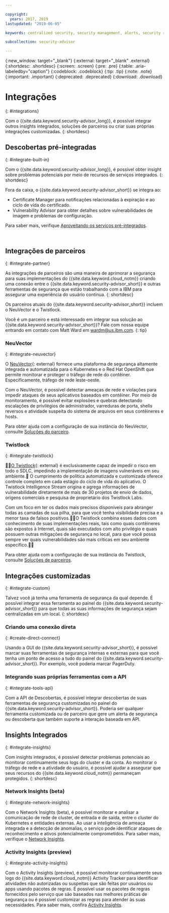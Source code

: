 ```yaml
---

copyright:
  years: 2017, 2019
lastupdated: "2019-06-05"

keywords: centralized security, security management, alerts, security risk, insights, threat detection

subcollection: security-advisor

---
```


{:new_window: target="_blank"}
{:external: target="_blank" .external}
{:shortdesc: .shortdesc}
{:screen: .screen}
{:pre: .pre}
{:table: .aria-labeledby="caption"}
{:codeblock: .codeblock}
{:tip: .tip}
{:note: .note}
{:important: .important}
{:deprecated: .deprecated}
{:download: .download}


# Integrações
{: #integrations}

Com o {{site.data.keyword.security-advisor_long}}, é possível integrar outros insights integrados, soluções de parceiros ou criar suas próprias integrações customizadas.
{: shortdesc}


## Descobertas pré-integradas
{: #integrate-built-in}

Com o {{site.data.keyword.security-advisor_long}}, é possível obter insight sobre problemas potenciais por meio de recursos de serviços integrados.
{: shortdesc}


Fora da caixa, o  {{site.data.keyword.security-advisor_short}}  se integra ao:

* Certificate Manager para notificações relacionadas à expiração e ao ciclo de vida do certificado.
* Vulnerability Advisor para obter detalhes sobre vulnerabilidades de imagem e problemas de configuração.

Para saber mais, verifique [Aproveitando os serviços pré-integrados](/docs/services/security-advisor?topic=security-advisor-setup-services).

</br>

## Integrações de parceiros
{: #integrate-partner}

As integrações de parceiros são uma maneira de aprimorar a segurança para suas implementações do {{site.data.keyword.cloud_notm}} criando uma conexão entre o {{site.data.keyword.security-advisor_short}} e outras ferramentas de segurança que estão trabalhando com a IBM para assegurar uma experiência do usuário contínua.
{: shortdesc}

Os parceiros atuais do {{site.data.keyword.security-advisor_short}} incluem o NeuVector e o Twistlock.

Você é um parceiro e está interessado em integrar sua solução ao {{site.data.keyword.security-advisor_short}}? Fale com nossa equipe entrando em contato com Matt Ward em wardm@us.ibm.com.
{: tip}

### NeuVector
{: #integrate-neuvector}

O [NeuVector](https://neuvector.com){: external} fornece uma plataforma de segurança altamente integrada e automatizada para o Kubernetes e o Red Hat OpenShift que permite monitorar e proteger o tráfego de rede do contêiner. Especificamente, tráfego de rede leste-oeste.

Com o NeuVector, é possível detectar ameaças de rede e violações para impedir ataques de seus aplicativos baseados em contêiner. Por meio de monitoramento, é possível evitar explosões e quebras detectando escalações de privilégios de administrador, varreduras de porta, shells reversos e atividade suspeita do sistema de arquivos em seus contêineres e hosts.

Para obter ajuda com a configuração de sua instância do NeuVector, consulte [Soluções do parceiro](/docs/services/security-advisor?topic=security-advisor-setup-partner#setup-neuvector).


### Twistlock
{: #integrate-twistlock}

[O Twistlock](https://www.twistlock.com){: external} é exclusivamente capaz de impedir o risco em todo o SDLC, impedindo a implementação de imagens vulneráveis em seu ambiente. O cumprimento de política automatizada e customizada oferece controle completo em cada estágio do ciclo de vida do aplicativo. O Twistlock Intelligence Stream origina e agrega informações de vulnerabilidade diretamente de mais de 30 projetos de envio de dados, origens comerciais e pesquisa de proprietário dos Twistlock Labs.

Com um foco em ter os dados mais precisos disponíveis para abranger todas as camadas de sua pilha, para que você tenha visibilidade precisa e a menor taxa de falsos positivos.O Twistlock combina esses dados com conhecimento de suas implementações reais, tais como quais contêineres são expostos à Internet, quais são executados com alto privilégio e quais possuem outras mitigações de segurança no local, para que você possa sempre ver quais vulnerabilidades são mais críticas em seu ambiente específico.

Para obter ajuda com a configuração de sua instância do Twistlock, consulte [Soluções de parceiros](/docs/services/security-advisor?topic=security-advisor-setup-partner#setup-twistlock).
</br>


## Integrações customizadas
{: #integrate-custom}

Talvez você já tenha uma ferramenta de segurança da qual depende. É possível integrar essa ferramenta ao painel do {{site.data.keyword.security-advisor_short}} para que todas as suas informações de segurança sejam centralizadas em um local.
{: shortdesc}

### Criando uma conexão direta
{: #create-direct-connect}

Usando a GUI do {{site.data.keyword.security-advisor_short}}, é possível marcar suas ferramentas de segurança internas e externas para que você tenha um ponto de acesso a tudo do painel do {{site.data.keyword.security-advisor_short}}. Por exemplo, você poderia marcar PagerDuty.

### Integrando suas próprias ferramentas com a API
{: #integrate-tools-api}

Com a API de Descobertas, é possível integrar descobertas de suas ferramentas de segurança customizadas no painel do {{site.data.keyword.security-advisor_short}}. Poderia ser qualquer ferramenta customizada ou de parceiro que gere um alerta de segurança ou descoberta que também suporte a interação baseada em API.

## Insights Integrados
{: #integrate-insights}

Com insights integrados, é possível detectar problemas potenciais ao monitorar continuamente seus logs do cluster e da conta. Ao monitorar o tráfego de rede e a atividade do usuário, é possível ajudar a assegurar que seus recursos do {{site.data.keyword.cloud_notm}} permaneçam protegidos.
{: shortdesc}

### Network Insights (beta)
{: #integrate-network-insights}

Com o Network Insights (beta), é possível monitorar e analisar a comunicação de rede de cluster, de entrada e de saída, entre o cluster do Kubernetes e entidades externas. Ao usar a inteligência de ameaça integrada e a detecção de anomalias, o serviço pode identificar ataques de reconhecimento e ativos potencialmente comprometidos. Para saber mais, verifique o [Network Insights](/docs/services/security-advisor?topic=security-advisor-network).

### Activity Insights (preview)
{: #integrate-activity-insights}

Com o Activity Insights (preview), é possível monitorar continuamente seus logs do {{site.data.keyword.cloud_notm}} Activity Tracker para identificar atividades não autorizadas ou suspeitas que são feitas por usuários ou apps usando pacotes de regras. É possível usar os pacotes de regras fornecidos pelo serviço que são baseados nas melhores práticas de segurança ou é possível customizar as regras para atender às suas necessidades. Para saber mais, confira [Activity Insights](/docs/services/security-advisor?topic=security-advisor-activity).
